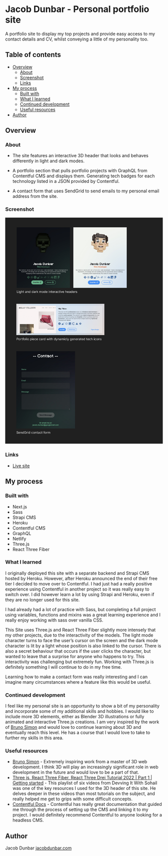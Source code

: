 # Jacob Dunbar - Personal portfolio site

A portfolio site to display my top projects and provide easy access to my contact details and CV, whilst conveying a little of my personality too.

## Table of contents

- [Overview](#overview)
  - [About](#about)
  - [Screenshot](#screenshot)
  - [Links](#links)
- [My process](#my-process)
  - [Built with](#built-with)
  - [What I learned](#what-i-learned)
  - [Continued development](#continued-development)
  - [Useful resources](#useful-resources)
- [Author](#author)

## Overview

### About

- The site features an interactive 3D header that looks and behaves differently in light and dark modes. 

- A portfolio section that pulls portfolio projects with GraphQL from Contentful CMS and displays them. Generating tech badges for each technology listed in a JSON provided by Contentful.

- A contact form that uses SendGrid to send emails to my personal email address from the site. 

### Screenshot

![](./screenshot.jpg)

### Links

- [Live site](https://jacobdunbar.com)

## My process

### Built with

- Next.js
- Sass
- Strapi CMS
- Heroku
- Contentful CMS
- GraphQL
- Netlify
- Three.js
- React Three Fiber

### What I learned

I originally deployed this site with a separate backend and Strapi CMS hosted by Heroku. However, after Heroku announced the end of their free tier I decided to move over to Contentful. I had just had a really positive experience using Contentful in another project so it was really easy to switch over. I did however learn a lot by using Strapi and Heroku, even if they are no longer used for this site.

I had already had a lot of practice with Sass, but completing a full project using variables, functions and mixins  was a great learning experience and I really enjoy working with sass over vanilla CSS.

This Site uses Three.js and React Three Fiber slightly more intensely that my other projects, due to the interactivity of the models. The light mode character turns to face the user’s cursor on the screen and the dark mode character is lit by a light whose position is also linked to the cursor. There is also a secret behaviour that occurs if the user clicks the character, but wanted to leave that a surprise for anyone who happens to try. This interactivity was challenging but extremely fun. Working with Three.js is definitely something I will continue to do in my free time. 

Learning how to make a contact form was really interesting and I can imagine many circumstances where a feature like this would be useful. 

### Continued development

I feel like my personal site is an opportunity to show a bit of my personality and incorporate some of my additional skills and hobbies. I would like to include more 3D elements, either as Blender 3D illustrations or fully animated and interactive Three.js creations. I am very inspired by the work of [Bruno Simon](https://www.bruno-simon.com) and would love to continue learning about 3D and eventually reach this level. He has a course that I would love to take to further my skills in this area.


### Useful resources

- [Bruno Simon](https://www.bruno-simon.com) - Extremely inspiring work from a master of 3D web development. I think 3D will play an increasingly significant role in web development in the future and would love to be a part of that.
- [Three js, React Three Fiber, React Three Drei Tutorial 2022 | Part 1 | Getting started](https://www.youtube.com/watch?v=y5CAuAZ7kKM&list=PLIRTsuB0iPJvxaYyg8MOrjffPPcYnccL0) - This playlist of six videos from Devving It With Sohail was one of the key resources I used for the 3D header of this site. He delves deeper in these videos than most tutorials on the subject, and really helped me get to grips with some difficult concepts.
- [Contentful Docs](contentful.com/developers/docs/) - Contentful has really great documentation that guided me through the process of setting up the CMS and linking it to my project. I would definitely recommend Contentful to anyone looking for a headless CMS.

## Author

Jacob Dunbar
[jacobdunbar.com](https://www.jacobdunbar.com)
